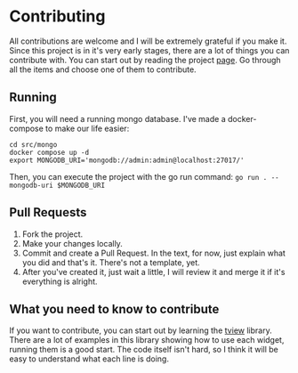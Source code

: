 # Contributing
All contributions are welcome and I will be extremely grateful if you make it.
Since this project is in it's very early stages, there are a lot of things you can contribute with. You can start out
by reading the project [page](https://github.com/users/vaaleyard/projects/1/views/1).
Go through all the items and choose one of them to contribute.

## Running
First, you will need a running mongo database. I've made a docker-compose to make our life easier:
```
cd src/mongo
docker compose up -d
export MONGODB_URI='mongodb://admin:admin@localhost:27017/'
```
Then, you can execute the project with the go run command: `go run . --mongodb-uri $MONGODB_URI`

## Pull Requests
1. Fork the project.
2. Make your changes locally.
3. Commit and create a Pull Request. In the text, for now, just explain what you did and that's it. There's not a template, yet.
4. After you've created it, just wait a little, I will review it and merge it if it's everything is alright.

## What you need to know to contribute
If you want to contribute, you can start out by learning the [tview](https://github.com/rivo/tview/) library. There are
a lot of examples in this library showing how to use each widget, running them is a good start. The code itself isn't
hard, so I think it will be easy to understand what each line is doing.
